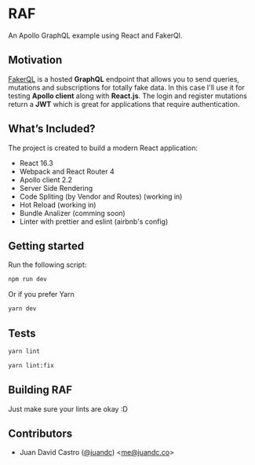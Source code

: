 # RAF

An Apollo GraphQL example using React and FakerQl.

## Motivation

[FakerQL](https://fakerql.com) is a hosted **GraphQL** endpoint that allows you to send queries, mutations and subscriptions for totally fake data. In this case I'll use it for testing **Apollo client** along with **React.js**. The login and register mutations return a **JWT** which is great for applications that require authentication.

## What’s Included?

The project is created to build a modern React application:

* React 16.3
* Webpack and React Router 4
* Apollo client 2.2
* Server Side Rendering
* Code Spliting (by Vendor and Routes) (working in)
* Hot Reload (working in)
* Bundle Analizer (comming soon)
* Linter with prettier and eslint (airbnb's config)

## Getting started

Run the following script:

```bash
npm run dev
```

Or if you prefer Yarn

```bash
yarn dev
```

## Tests

```bash
yarn lint
```

```bash
yarn lint:fix
```

## Building RAF

Just make sure your lints are okay :D

## Contributors

* Juan David Castro ([@juandc](https://github.com/juandc)) &lt;[me@juandc.co](mailto:me@juandc.co)&gt;
